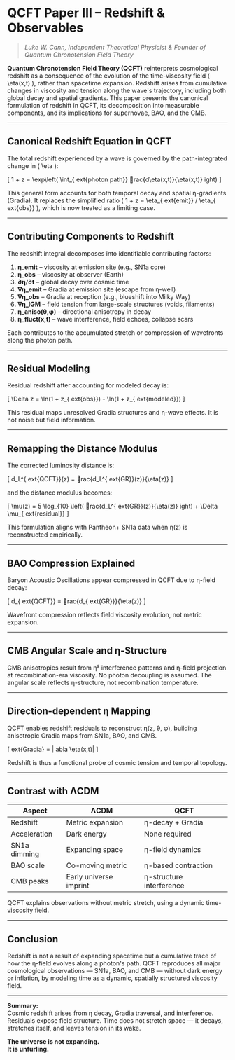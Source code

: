 # QCFT Paper III – Redshift & Observables

> *Luke W. Cann, Independent Theoretical Physicist & Founder of Quantum Chronotension Field Theory*

**Quantum Chronotension Field Theory (QCFT)** reinterprets cosmological redshift as a consequence of the evolution of the time-viscosity field \( \eta(x,t) \), rather than spacetime expansion. Redshift arises from cumulative changes in viscosity and tension along the wave's trajectory, including both global decay and spatial gradients. This paper presents the canonical formulation of redshift in QCFT, its decomposition into measurable components, and its implications for supernovae, BAO, and the CMB.

---

## **Canonical Redshift Equation in QCFT**

The total redshift experienced by a wave is governed by the path-integrated change in \( \eta \):

\[
1 + z = \exp\left( \int_{	ext{photon path}} rac{d\eta(x,t)}{\eta(x,t)} ight)
\]

This general form accounts for both temporal decay and spatial η-gradients (Gradia). It replaces the simplified ratio \( 1 + z = \eta_{	ext{emit}} / \eta_{	ext{obs}} \), which is now treated as a limiting case.

---

## **Contributing Components to Redshift**

The redshift integral decomposes into identifiable contributing factors:

1. **η_emit** – viscosity at emission site (e.g., SN1a core)
2. **η_obs** – viscosity at observer (Earth)
3. **∂η/∂t** – global decay over cosmic time
4. **∇η_emit** – Gradia at emission site (escape from η-well)
5. **∇η_obs** – Gradia at reception (e.g., blueshift into Milky Way)
6. **∇η_IGM** – field tension from large-scale structures (voids, filaments)
7. **η_aniso(θ,φ)** – directional anisotropy in decay
8. **η_fluct(x,t)** – wave interference, field echoes, collapse scars

Each contributes to the accumulated stretch or compression of wavefronts along the photon path.

---

## **Residual Modeling**

Residual redshift after accounting for modeled decay is:

\[
\Delta z = \ln(1 + z_{	ext{obs}}) - \ln(1 + z_{	ext{modeled}})
\]

This residual maps unresolved Gradia structures and η-wave effects. It is not noise but field information.

---

## **Remapping the Distance Modulus**

The corrected luminosity distance is:

\[
d_L^{	ext{QCFT}}(z) = rac{d_L^{	ext{GR}}(z)}{\eta(z)}
\]

and the distance modulus becomes:

\[
\mu(z) = 5 \log_{10} \left( rac{d_L^{	ext{GR}}(z)}{\eta(z)} ight) + \Delta \mu_{	ext{residual}}
\]

This formulation aligns with Pantheon+ SN1a data when η(z) is reconstructed empirically.

---

## **BAO Compression Explained**

Baryon Acoustic Oscillations appear compressed in QCFT due to η-field decay:

\[
d_{	ext{QCFT}} = rac{d_{	ext{GR}}}{\eta(z)}
\]

Wavefront compression reflects field viscosity evolution, not metric expansion.

---

## **CMB Angular Scale and η-Structure**

CMB anisotropies result from η² interference patterns and η-field projection at recombination-era viscosity. No photon decoupling is assumed. The angular scale reflects η-structure, not recombination temperature.

---

## **Direction-dependent η Mapping**

QCFT enables redshift residuals to reconstruct η(z, θ, φ), building anisotropic Gradia maps from SN1a, BAO, and CMB.

\[
	ext{Gradia} = |
abla \eta(x,t)|
\]

Redshift is thus a functional probe of cosmic tension and temporal topology.

---

## **Contrast with ΛCDM**

| Aspect | ΛCDM | QCFT |
|--------|------|------|
| Redshift | Metric expansion | η-decay + Gradia |
| Acceleration | Dark energy | None required |
| SN1a dimming | Expanding space | η-field dynamics |
| BAO scale | Co-moving metric | η-based contraction |
| CMB peaks | Early universe imprint | η-structure interference |

QCFT explains observations without metric stretch, using a dynamic time-viscosity field.

---

## **Conclusion**

Redshift is not a result of expanding spacetime but a cumulative trace of how the η-field evolves along a photon's path. QCFT reproduces all major cosmological observations — SN1a, BAO, and CMB — without dark energy or inflation, by modeling time as a dynamic, spatially structured viscosity field.

---

**Summary:**  
Cosmic redshift arises from η decay, Gradia traversal, and interference. Residuals expose field structure. Time does not stretch space — it decays, stretches itself, and leaves tension in its wake.

**The universe is not expanding.  
It is unfurling.**